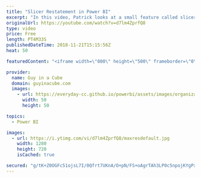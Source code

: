 ```yaml
---
title: "Slicer Restatement in Power BI"
excerpt: "In this video, Patrick looks at a small feature called slicer restatement in Power BI. This feature will help you to determine what was selected in a slicer. While this feature was added back in April 2018, we are betting that most folks don't know slicer restatement.  LET'S CONNECT!  Guy in a Cube --"
originalUrl: https://youtube.com/watch?v=d7lm4ZprfQ8
type: video
price: Free
length: PT4M33S
publishedDateTime: 2018-11-21T15:15:56Z
heat: 50

featuredContent: "<iframe width=\"800\" height=\"500\" frameborder=\"0\" src=\"https://www.youtube.com/embed/d7lm4ZprfQ8\" allow=\"accelerometer; autoplay; encrypted-media; gyroscope; picture-in-picture\" allowfullscreen></iframe>"

provider:
  name: Guy in a Cube
  domain: guyinacube.com
  images:
    - url: https://everyday-cc.github.io/powerbi/assets/images/organizations/guyinacube.com-50x50.jpg
      width: 50
      height: 50

topics:
  - Power BI

images:
  - url: https://i.ytimg.com/vi/d7lm4ZprfQ8/maxresdefault.jpg
    width: 1280
    height: 720
    isCached: true

secured: "g/tK+Z0OGFc51ojsL7I/0Qfrt7UKnA/O+pN/FS+oAgrTAh3LP0c5npojKYgPx8wUhBkVB2Fy5yDeuSBXbFtogbJ2wx3PKBXSoNLM2E9UXlUWUxd77j5DckKUvjPmHTOtm/gsblKW3shcRgB0g4mqpACL2AvU6qXasHM+rTUEyGubxRLZRF9yjYj9dIP5/Y0mqbVLqj83tp10TpZSD5T7sXwV0K8NKl7SxLhZGzls5U5PGKeaof+gN2ameI8orjpnlNeXR2pUG7nyDfmiQCGnb3bMxpQzGTVP54Pf+KtlmC7X00+9GzW5O/zfv1yL0DcsJd4kouPZkSqrDXk5TKjFNWkTHN/ozEMVHFIr6VzUd77ktoQBr0SDBHjF/MzEB2+8We32TigGdwuu0cTl+Bs6PhXxElSKhNsw2n4ElbKNOcE=;JqrJCQjPJ5ozs3XUnlyemQ=="
---
```


